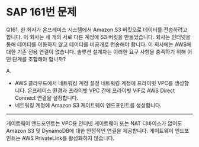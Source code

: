 # SAP 161번 문제

Q161. 한 회사가 온프레미스 시스템에서 Amazon S3 버킷으로 데이터를 전송하려고 합니다. 이 회사는 세 개의 서로 다른 계정에 S3 버킷을 만들었습니다. 회사는 인터넷을 통해 데이터를 이동하지 않고 데이터를 비공개로 전송해야 합니다. 이 회사에는 AWS에 대한 기존 전용 연결이 없습니다.
솔루션 설계자는 이러한 요구 사항을 충족하기 위해 어떤 단계를 조합해야 합니까?

A.

- AWS 클라우드에서 네트워킹 계정 설정 네트워킹 계정에 프라이빗 VPC를 생성합니다. 온프레미스 환경과 프라이빗 VPC 간에 프라이빗 VIF로 AWS Direct Connect 연결을 설정합니다.
- 네트워킹 계정에 Amazon S3 게이트웨이 엔드포인트를 생성합니다.

---

게이트웨이 엔드포인트는 VPC용 인터넷 게이트웨이 또는 NAT 디바이스가 없어도 Amazon S3 및 DynamoDB에 대한 안정적인 연결을 제공합니다. 게이트웨이 엔드포인트는 AWS PrivateLink를 활성화하지 않습니다.
